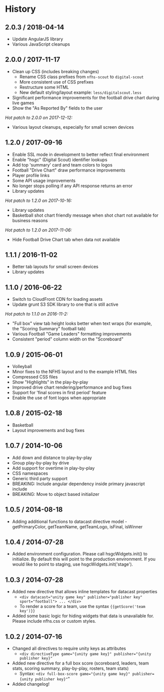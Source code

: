 # History

## 2.0.3 / 2018-04-14

* Update AngularJS library
* Various JavaScript cleanups

## 2.0.0 / 2017-11-17

* Clean up CSS (includes breaking changes)
  * Rename CSS class prefixes from `nfhs-scout` to `digital-scout`
  * More consistent use of CSS prefixes
  * Restructure some HTML
  * New default styling/layout example: `less/digitalscout.less`
* Significant performance improvements for the football drive chart during live games
* Show the "As Reported By" fields to the user

*Hot patch to 2.0.0 on 2017-12-12:*

* Various layout cleanups, especially for small screen devices

## 1.2.0 / 2017-09-16

* Enable SSL mode in development to better reflect final environment
* Enable "hsgc" (Digital Scout) identifier lookups
* Add top 'summary' card and team colors to logos
* Football "Drive Chart" draw performance improvements
* Player profile links
* Some API usage improvements
* No longer stops polling if any API response returns an error
* Library updates

*Hot patch to 1.2.0 on 2017-10-16:*

* Library updates
* Basketball shot chart friendly message when shot chart not available for business reasons

*Hot patch to 1.2.0 on 2017-11-06:*

* Hide Football Drive Chart tab when data not available

## 1.1.1 / 2016-11-02

* Better tab layouts for small screen devices
* Library updates

## 1.1.0 / 2016-06-22

* Switch to CloudFront CDN for loading assets
* Update grunt S3 SDK library to one that is still active

*Hot patch to 1.1.0 on 2016-11-2:*

* "Full box" view tab height looks better when text wraps (for example, the "Scoring Summary" football tab)
* Various Football "Game Leaders" formatting improvements
* Consistent "period" column width on the "Scoreboard"

## 1.0.9 / 2015-06-01

* Volleyball
* Minor fixes to the NFHS layout and to the example HTML files
* Compressed CSS files
* Show "Highlights" in the play-by-play
* Improved drive chart rendering/performance and bug fixes
* Support for 'final scores in first period' feature
* Enable the use of font logos when appropriate

## 1.0.8 / 2015-02-18

* Basketball
* Layout improvements and bug fixes

## 1.0.7 / 2014-10-06

* Add down and distance to play-by-play
* Group play-by-play by drive
* Add support for overtime in play-by-play
* CSS namespaces
* Generic third party support
* BREAKING: Include angular dependency inside primary javascript include
* BREAKING: Move to object based initializer

## 1.0.5 / 2014-08-18

* Adding additional functions to datacast directive model - getPrimaryColor, getTeamName, getTeamLogo, isFinal, isWinner

## 1.0.4 / 2014-07-28

* Added environment configuration.  Please call hsgcWidgets.init() to initialize.  By default this will point to the production environment.  If you would like to point to staging, use hsgcWidgets.init('stage').

## 1.0.3 / 2014-07-28

* Added new directive that allows inline templates for datacast properties
  * `<div datacast="unity game key" publisher="publisher key" sport="football"> ... </div>`
  * To render a score for a team, use the syntax `{{getScore('team key')}}`
* Added some basic logic for hiding widgets that data is unavailable for.  Please include nfhs.css or custom styles.

## 1.0.2 / 2014-07-16

* Changed all directives to require unity keys as attributes
  * `<div directiveType game="{unity game key}" publisher="{unity publisher key}"`
* Added new directive for a full box score (scoreboard, leaders, team stats, scoring summary, play-by-play, rosters, team stats)
  * Syntax: `<div full-box-score game="{unity game key}" publisher={unity publisher key}"`"
* Added changelog!
